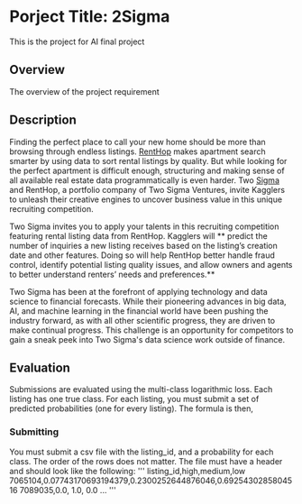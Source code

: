 # Porject Title: 2Sigma
This is the project for AI final project

## Overview
The overview of the project requirement

## Description
Finding the perfect place to call your new home should be more than browsing through endless listings. [RentHop](https://www.renthop.com) makes apartment search smarter by using data to sort rental listings by quality. But while looking for the perfect apartment is difficult enough, structuring and making sense of all available real estate data programmatically is even harder. Two [Sigma](https://www.twosigma.com) and RentHop, a portfolio company of Two Sigma Ventures, invite Kagglers to unleash their creative engines to uncover business value in this unique recruiting competition.

Two Sigma invites you to apply your talents in this recruiting competition featuring rental listing data from RentHop. Kagglers will ** predict the number of inquiries a new listing receives based on the listing’s creation date and other features. Doing so will help RentHop better handle fraud control, identify potential listing quality issues, and allow owners and agents to better understand renters’ needs and preferences.**

Two Sigma has been at the forefront of applying technology and data science to financial forecasts. While their pioneering advances in big data, AI, and machine learning in the financial world have been pushing the industry forward, as with all other scientific progress, they are driven to make continual progress. This challenge is an opportunity for competitors to gain a sneak peek into Two Sigma's data science work outside of finance.

## Evaluation
Submissions are evaluated using the multi-class logarithmic loss. Each listing has one true class. For each listing, you must submit a set of predicted probabilities (one for every listing). The formula is then,

### Submitting
You must submit a csv file with the listing_id, and a probability for each class.
The order of the rows does not matter. The file must have a header and should look like the following:
'''
listing_id,high,medium,low
7065104,0.07743170693194379,0.2300252644876046,0.6925430285804516
7089035,0.0, 1.0, 0.0
...
'''

